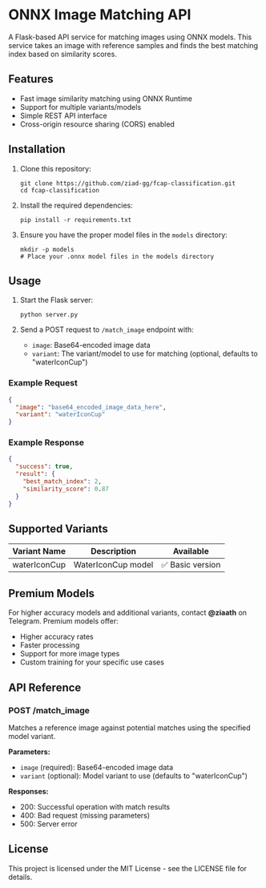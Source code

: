 # ONNX Image Matching API

A Flask-based API service for matching images using ONNX models. This service takes an image with reference samples and finds the best matching index based on similarity scores.

## Features

- Fast image similarity matching using ONNX Runtime
- Support for multiple variants/models
- Simple REST API interface
- Cross-origin resource sharing (CORS) enabled

## Installation

1. Clone this repository:
   ```
   git clone https://github.com/ziad-gg/fcap-classification.git
   cd fcap-classification
   ```

2. Install the required dependencies:
   ```
   pip install -r requirements.txt
   ```

3. Ensure you have the proper model files in the `models` directory:
   ```
   mkdir -p models
   # Place your .onnx model files in the models directory
   ```

## Usage

1. Start the Flask server:
   ```
   python server.py
   ```

2. Send a POST request to `/match_image` endpoint with:
   - `image`: Base64-encoded image data
   - `variant`: The variant/model to use for matching (optional, defaults to "waterIconCup")

### Example Request

```json
{
  "image": "base64_encoded_image_data_here",
  "variant": "waterIconCup"
}
```

### Example Response

```json
{
  "success": true,
  "result": {
    "best_match_index": 2,
    "similarity_score": 0.87
  }
}
```

## Supported Variants

| Variant Name | Description | Available |
|--------------|-------------|-----------|
| waterIconCup | WaterIconCup model | ✅ Basic version |

## Premium Models

For higher accuracy models and additional variants, contact **@ziaath** on Telegram. Premium models offer:

- Higher accuracy rates
- Faster processing
- Support for more image types
- Custom training for your specific use cases

## API Reference

### POST /match_image

Matches a reference image against potential matches using the specified model variant.

**Parameters:**
- `image` (required): Base64-encoded image data
- `variant` (optional): Model variant to use (defaults to "waterIconCup")

**Responses:**
- 200: Successful operation with match results
- 400: Bad request (missing parameters)
- 500: Server error

## License

This project is licensed under the MIT License - see the LICENSE file for details.